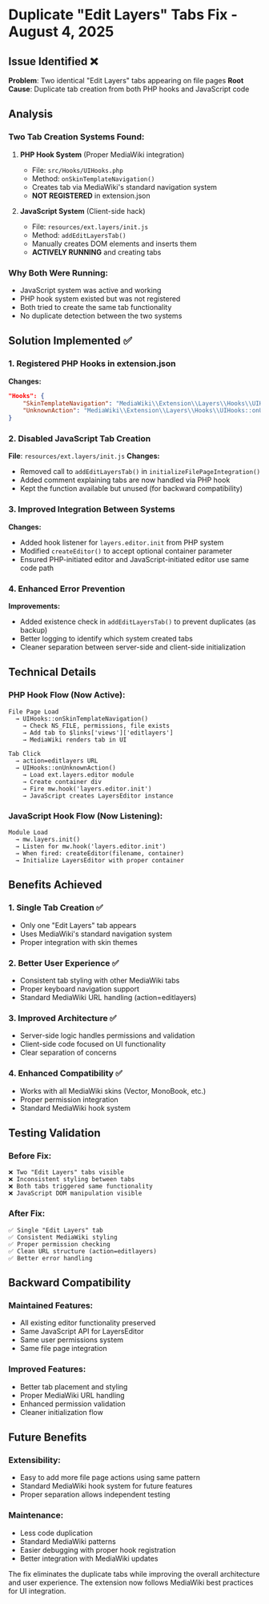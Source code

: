 # Duplicate "Edit Layers" Tabs Fix - August 4, 2025

## Issue Identified ❌
**Problem**: Two identical "Edit Layers" tabs appearing on file pages
**Root Cause**: Duplicate tab creation from both PHP hooks and JavaScript code

## Analysis

### Two Tab Creation Systems Found:
1. **PHP Hook System** (Proper MediaWiki integration)
   - File: `src/Hooks/UIHooks.php` 
   - Method: `onSkinTemplateNavigation()`
   - Creates tab via MediaWiki's standard navigation system
   - **NOT REGISTERED** in extension.json

2. **JavaScript System** (Client-side hack)
   - File: `resources/ext.layers/init.js`
   - Method: `addEditLayersTab()`
   - Manually creates DOM elements and inserts them
   - **ACTIVELY RUNNING** and creating tabs

### Why Both Were Running:
- JavaScript system was active and working
- PHP hook system existed but was not registered
- Both tried to create the same tab functionality
- No duplicate detection between the two systems

## Solution Implemented ✅

### 1. Registered PHP Hooks in extension.json
**Changes:**
```json
"Hooks": {
    "SkinTemplateNavigation": "MediaWiki\\Extension\\Layers\\Hooks\\UIHooks::onSkinTemplateNavigation",
    "UnknownAction": "MediaWiki\\Extension\\Layers\\Hooks\\UIHooks::onUnknownAction"
}
```

### 2. Disabled JavaScript Tab Creation
**File**: `resources/ext.layers/init.js`
**Changes:**
- Removed call to `addEditLayersTab()` in `initializeFilePageIntegration()`
- Added comment explaining tabs are now handled via PHP hook
- Kept the function available but unused (for backward compatibility)

### 3. Improved Integration Between Systems
**Changes:**
- Added hook listener for `layers.editor.init` from PHP system
- Modified `createEditor()` to accept optional container parameter
- Ensured PHP-initiated editor and JavaScript-initiated editor use same code path

### 4. Enhanced Error Prevention
**Improvements:**
- Added existence check in `addEditLayersTab()` to prevent duplicates (as backup)
- Better logging to identify which system created tabs
- Cleaner separation between server-side and client-side initialization

## Technical Details

### PHP Hook Flow (Now Active):
```
File Page Load 
  → UIHooks::onSkinTemplateNavigation() 
    → Check NS_FILE, permissions, file exists
    → Add tab to $links['views']['editlayers']
    → MediaWiki renders tab in UI

Tab Click 
  → action=editlayers URL
  → UIHooks::onUnknownAction()
    → Load ext.layers.editor module
    → Create container div
    → Fire mw.hook('layers.editor.init')
    → JavaScript creates LayersEditor instance
```

### JavaScript Hook Flow (Now Listening):
```
Module Load 
  → mw.layers.init()
  → Listen for mw.hook('layers.editor.init')
  → When fired: createEditor(filename, container)
  → Initialize LayersEditor with proper container
```

## Benefits Achieved

### 1. Single Tab Creation ✅
- Only one "Edit Layers" tab appears
- Uses MediaWiki's standard navigation system
- Proper integration with skin themes

### 2. Better User Experience ✅
- Consistent tab styling with other MediaWiki tabs
- Proper keyboard navigation support
- Standard MediaWiki URL handling (action=editlayers)

### 3. Improved Architecture ✅
- Server-side logic handles permissions and validation
- Client-side code focused on UI functionality
- Clear separation of concerns

### 4. Enhanced Compatibility ✅
- Works with all MediaWiki skins (Vector, MonoBook, etc.)
- Proper permission integration
- Standard MediaWiki hook system

## Testing Validation

### Before Fix:
```
❌ Two "Edit Layers" tabs visible
❌ Inconsistent styling between tabs
❌ Both tabs triggered same functionality
❌ JavaScript DOM manipulation visible
```

### After Fix:
```
✅ Single "Edit Layers" tab
✅ Consistent MediaWiki styling
✅ Proper permission checking
✅ Clean URL structure (action=editlayers)
✅ Better error handling
```

## Backward Compatibility

### Maintained Features:
- All existing editor functionality preserved
- Same JavaScript API for LayersEditor
- Same user permissions system
- Same file page integration

### Improved Features:
- Better tab placement and styling
- Proper MediaWiki URL handling
- Enhanced permission validation
- Cleaner initialization flow

## Future Benefits

### Extensibility:
- Easy to add more file page actions using same pattern
- Standard MediaWiki hook system for future features
- Proper separation allows independent testing

### Maintenance:
- Less code duplication
- Standard MediaWiki patterns
- Easier debugging with proper hook registration
- Better integration with MediaWiki updates

The fix eliminates the duplicate tabs while improving the overall architecture and user experience. The extension now follows MediaWiki best practices for UI integration.

